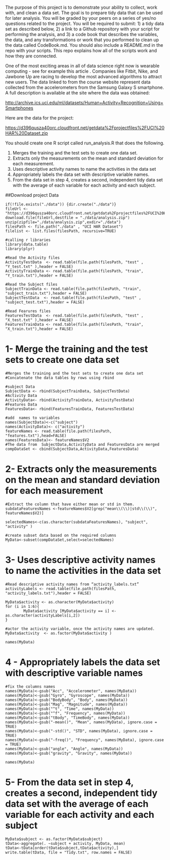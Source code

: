 The purpose of this project is to demonstrate your ability to collect, work with, and clean a data set. The goal is to prepare tidy data that can be used for later analysis. You will be graded by your peers on a series of yes/no questions related to the project. You will be required to submit: 1) a tidy data set as described below, 2) a link to a Github repository with your script for performing the analysis, and 3) a code book that describes the variables, the data, and any transformations or work that you performed to clean up the data called CodeBook.md. You should also include a README.md in the repo with your scripts. This repo explains how all of the scripts work and how they are connected.

One of the most exciting areas in all of data science right now is wearable computing - see for example this article . Companies like Fitbit, Nike, and Jawbone Up are racing to develop the most advanced algorithms to attract new users. The data linked to from the course website represent data collected from the accelerometers from the Samsung Galaxy S smartphone. A full description is available at the site where the data was obtained:

http://archive.ics.uci.edu/ml/datasets/Human+Activity+Recognition+Using+Smartphones

Here are the data for the project:

https://d396qusza40orc.cloudfront.net/getdata%2Fprojectfiles%2FUCI%20HAR%20Dataset.zip

You should create one R script called run_analysis.R that does the following.

1. Merges the training and the test sets to create one data set.
2. Extracts only the measurements on the mean and standard deviation for each measurement.
3. Uses descriptive activity names to name the activities in the data set
4. Appropriately labels the data set with descriptive variable names.
5. From the data set in step 4, creates a second, independent tidy data set with the average of each variable for each activity and each subject.


##Download project  Data
```{r}
if(!file.exists("./data")) {dir.create("./data")}
fileUrl <- "https://d396qusza40orc.cloudfront.net/getdata%2Fprojectfiles%2FUCI%20HAR%20Dataset.zip"
download.file(fileUrl,destfile = "./data/analysis.zip")
unzip(zipfile="./data/analysis.zip",exdir="./data")
filesPath <- file.path("./data" , "UCI HAR Dataset")
filelist <- list.files(filesPath, recursive=TRUE)
```

```{r Reading the The Data}
#calling r libraries
library(data.table)
library(plyr)

#Read the Activity files
ActivityTestData  <- read.table(file.path(filesPath, "test" , "Y_test.txt" ),header = FALSE)
ActivityTrainData <- read.table(file.path(filesPath, "train", "Y_train.txt"),header = FALSE)

#Read the Subject files
SubjectTrainData <- read.table(file.path(filesPath, "train", "subject_train.txt"),header = FALSE)
SubjectTestData  <- read.table(file.path(filesPath, "test" , "subject_test.txt"),header = FALSE)

#Read Fearures files
FeaturesTestData  <- read.table(file.path(filesPath, "test" , "X_test.txt" ),header = FALSE)
FeaturesTrainData <- read.table(file.path(filesPath, "train", "X_train.txt"),header = FALSE)
```
# 1- Merge the training and the test sets to create one data set

```{r Merge the Data}
#Merges the training and the test sets to create one data set
#Concatenate the data tables by rows using rbind

#subject Data
SubjectData <- rbind(SubjectTrainData, SubjectTestData)
#Activity Data
ActivityData<- rbind(ActivityTrainData, ActivityTestData)
#Features Data  
FeaturesData<- rbind(FeaturesTrainData, FeaturesTestData)

```

```{r}
#add  names to variables
names(SubjectData)<-c("subject")
names(ActivityData)<- c("activity")
featureNames <- read.table(file.path(filesPath, "features.txt"),head=FALSE)
names(FeaturesData)<- featureNames$V2
#The data from  SubjectData,ActivityData and FeaturesData are merged
compDataSet <- cbind(SubjectData,ActivityData,FeaturesData)

```
# 2- Extracts only the measurements on the mean and standard deviation for each measurement
```{r standard deviation for each measurement}
#Extract the column that have either mean or std in them.
subdataFeaturesNames <-featureNames$V2[grep("mean\\(\\)|std\\(\\)", featureNames$V2)]

selectedNames<-c(as.character(subdataFeaturesNames), "subject", "activity" )

```

```{r}
#create subset data based on the required columns
MyData<-subset(compDataSet,select=selectedNames)

```
# 3- Uses descriptive activity names to name the activities in the data set

```{r}
#Read descriptive activity names from “activity_labels.txt”
activityLabels <- read.table(file.path(filesPath, "activity_labels.txt"),header = FALSE)

MyData$activity <- as.character(MyData$activity)
for (i in 1:6){
        MyData$activity [MyData$activity == i] <- as.character(activityLabels[i,2])
}

#actor the activity variable, once the activity names are updated.
MyData$activity  <- as.factor(MyData$activity )

names(MyData)
```
# 4 - Appropriately labels the data set with descriptive variable names
```{r}
#fix the columns names
names(MyData)<-gsub("Acc", "Accelerometer", names(MyData))
names(MyData)<-gsub("Gyro", "Gyroscope", names(MyData))
names(MyData)<-gsub("BodyBody", "Body", names(MyData))
names(MyData)<-gsub("Mag", "Magnitude", names(MyData))
names(MyData)<-gsub("^t", "Time", names(MyData))
names(MyData)<-gsub("^f", "Frequency", names(MyData))
names(MyData)<-gsub("tBody", "TimeBody", names(MyData))
names(MyData)<-gsub("-mean()", "Mean", names(MyData), ignore.case = TRUE)
names(MyData)<-gsub("-std()", "STD", names(MyData), ignore.case = TRUE)
names(MyData)<-gsub("-freq()", "Frequency", names(MyData), ignore.case = TRUE)
names(MyData)<-gsub("angle", "Angle", names(MyData))
names(MyData)<-gsub("gravity", "Gravity", names(MyData))

names(MyData)
```
# 5- From the data set in step 4, creates a second, independent tidy data set with the average of each variable for each activity and each subject

```{r Create tidy dataset}
MyData$subject <- as.factor(MyData$subject)
tData<-aggregate(. ~subject + activity, MyData, mean)
tData<-tData[order(tData$subject,tData$activity),]
write.table(tData, file = "Tidy.txt", row.names = FALSE)
```

